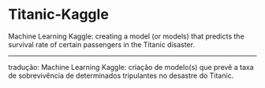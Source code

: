 # Titanic-Kaggle
Machine Learning Kaggle: creating a model (or models) that predicts the survival rate of certain passengers in the Titanic disaster.
********
tradução:
Machine Learning Kaggle: criação de modelo(s) que prevê a taxa de sobrevivência de determinados tripulantes no desastre do Titanic.
